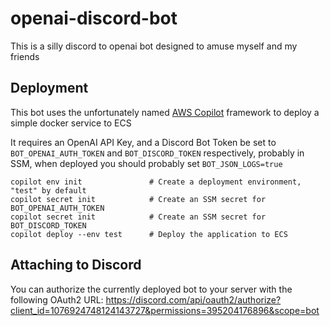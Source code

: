 # openai-discord-bot

This is a silly discord to openai bot designed to amuse myself and my friends

## Deployment

This bot uses the unfortunately named [AWS Copilot](https://aws.github.io/copilot-cli/docs/overview/) framework to deploy a simple docker service to ECS

It requires an OpenAI API Key, and a Discord Bot Token be set to `BOT_OPENAI_AUTH_TOKEN` and `BOT_DISCORD_TOKEN` respectively, probably in SSM,
 when deployed you should probably set `BOT_JSON_LOGS=true`


```
copilot env init               # Create a deployment environment, "test" by default
copilot secret init            # Create an SSM secret for BOT_OPENAI_AUTH_TOKEN
copilot secret init            # Create an SSM secret for BOT_DISCORD_TOKEN
copilot deploy --env test      # Deploy the application to ECS
```

## Attaching to Discord

You can authorize the currently deployed bot to your server with the following OAuth2 URL: https://discord.com/api/oauth2/authorize?client_id=1076924748124143727&permissions=395204176896&scope=bot
